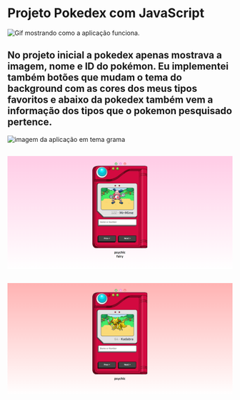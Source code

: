 # Projeto Pokedex com JavaScript



<img src="/images/pokedex.gif" alt="Gif mostrando como a aplicação funciona.">



## No projeto inicial a pokedex apenas mostrava a imagem, nome e ID do pokémon. Eu implementei também botões que mudam o tema do background com as cores dos meus tipos favoritos e abaixo da pokedex também vem a informação dos tipos que o pokemon pesquisado pertence.

<img src="/images/grama.png" alt="imagem da aplicação em tema grama">

##

<img src="/images/fada.png" alt="imagem da aplicação em tema fada">

##

<img src="/images/psiquico.png" alt="imagem da aplicação em tema psíquico">